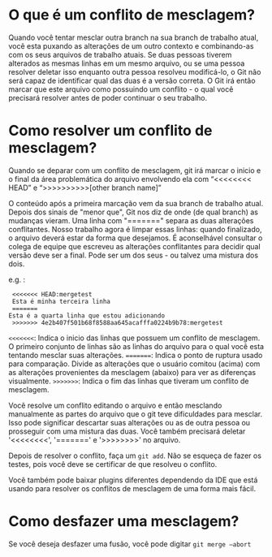 # O que é um conflito de mesclagem?

Quando você tentar mesclar outra branch na sua branch de trabalho atual, você esta puxando as alterações de um outro contexto e combinando-as com os seus arquivos de trabalho atuais.
Se duas pessoas tiverem alterados as mesmas linhas em um mesmo arquivo, ou se uma pessoa resolver deletar isso enquanto outra pessoa resolveu modificá-lo, o Git não será capaz de identificar qual das duas é a versão correta. O Git irá então marcar que este arquivo como possuindo um conflito - o qual você precisará resolver antes de poder continuar o seu trabalho.

# Como resolver um conflito de mesclagem?

Quando se deparar com um conflito de mesclagem, git irá marcar o inicio e o final da área problemática do arquivo envolvendo ela com “<<<<<<<< HEAD” e “>>>>>>>>>>[other branch name]”

O conteúdo após a primeira marcação vem da sua branch de trabalho atual. Depois dos sinais de "menor que", Git nos diz de onde (de qual branch) as mudanças vieram. Uma linha com "=======" separa as duas alterações conflitantes.
Nosso trabalho agora é limpar essas linhas: quando finalizado, o arquivo deverá estar da forma que desejamos. É aconselhável consultar o colega de equipe que escreveu as alterações conflitantes para decidir qual versão deve ser a final. Pode ser um dos seus - ou talvez uma mistura dos dois.

e.g. :
```
 <<<<<<< HEAD:mergetest
 Esta é minha terceira linha
 =======
Esta é a quarta linha que estou adicionando
 >>>>>>> 4e2b407f501b68f8588aa645acafffa0224b9b78:mergetest
```

`<<<<<<<`: Indica o inicio das linhas que possuem um conflito de mesclagem. O primeiro conjunto de linhas são as linhas do arquivo para o qual você esta tentando mesclar suas alterações.
`=======`: Indica o ponto de ruptura usado para comparação. Divide as alterações que o usuário comitou (acima) com as alterações provenientes da mesclagem (abaixo) para ver as diferenças visualmente.
`>>>>>>>`: Indica o fim das linhas que tiveram um conflito de mesclagem.

Você resolve um conflito editando o arquivo e então mesclando manualmente as partes do arquivo que o git teve dificuldades para mesclar. Isso pode significar descartar suas alterações ou as de outra pessoa ou prosseguir com uma mistura das duas. Você também precisará deletar '<<<<<<<<', '=======' e '>>>>>>>>' no arquivo.

Depois de resolver o conflito, faça um `git add`. Não se esqueça de fazer os testes, pois você deve se certificar de que resolveu o conflito.

Você também pode baixar plugins diferentes dependendo da IDE que está usando para resolver os conflitos de mesclagem de uma forma mais fácil.

# Como desfazer uma mesclagem?
Se você deseja desfazer uma fusão, você pode digitar `git merge —abort`
